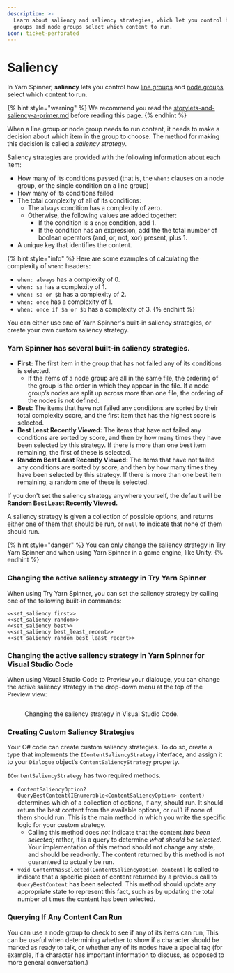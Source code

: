 ```yaml
---
description: >-
  Learn about saliency and saliency strategies, which let you control how line
  groups and node groups select which content to run.
icon: ticket-perforated
---
```


# Saliency

In Yarn Spinner, **saliency** lets you control how [line groups](../scripting-fundamentals/line-groups.md) and [node groups](node-groups.md) select which content to run.

{% hint style="warning" %}
We recommend you read the [storylets-and-saliency-a-primer.md](storylets-and-saliency-a-primer.md "mention") before reading this page.&#x20;
{% endhint %}

When a line group or node group needs to run content, it needs to make a decision about which item in the group to choose. The method for making this decision is called a _saliency strategy_.

Saliency strategies are provided with the following information about each item:

* How many of its conditions passed (that is, the `when:` clauses on a node group, or the single condition on a line group)
* How many of its conditions failed
* The total complexity of all of its conditions:
  * The `always` condition has a complexity of zero.
  * Otherwise, the following values are added together:
    * If the condition is a `once` condition, add 1.
    * If the condition has an expression, add the the total number of boolean operators (and, or, not, xor) present, plus 1.
* A unique key that identifies the content.

{% hint style="info" %}
Here are some examples of calculating the complexity of `when:` headers:

* `when: always` has a complexity of 0.
* `when: $a` has a complexity of 1.
* `when: $a or $b` has a complexity of 2.
* `when: once` has a complexity of 1.
* `when: once if $a or $b` has a complexity of 3.
{% endhint %}

You can either use one of Yarn Spinner's built-in saliency strategies, or create your own custom saliency strategy.

### Yarn Spinner has several built-in saliency strategies.

* **First:** The first item in the group that has not failed any of its conditions is selected.
  * If the items of a node group are all in the same file, the ordering of the group is the order in which they appear in the file. If a node group’s nodes are split up across more than one file, the ordering of the nodes is not defined.
* **Best:** The items that have not failed any conditions are sorted by their total complexity score, and the first item that has the highest score is selected.
* **Best Least Recently Viewed:** The items that have not failed any conditions are sorted by score, and then by how many times they have been selected by this strategy. If there is more than one best item remaining, the first of these is selected.
* **Random Best Least Recently Viewed:** The items that have not failed any conditions are sorted by score, and then by how many times they have been selected by this strategy. If there is more than one best item remaining, a random one of these is selected.

If you don't set the saliency strategy anywhere yourself, the default will be **Random Best Least Recently Viewed.**

A saliency strategy is given a collection of possible options, and returns either one of them that should be run, or `null` to indicate that none of them should run.

{% hint style="danger" %}
You can only change the saliency strategy in Try Yarn Spinner and when using Yarn Spinner in a game engine, like Unity.&#x20;
{% endhint %}

### Changing the active saliency strategy in Try Yarn Spinner

When using Try Yarn Spinner, you can set the saliency strategy by calling one of the following built-in commands:

```
<<set_saliency first>>
<<set_saliency random>>
<<set_saliency best>>
<<set_saliency best_least_recent>>
<<set_saliency random_best_least_recent>>
```

### Changing the active saliency strategy in Yarn Spinner for Visual Studio Code

When using Visual Studio Code to Preview your dialouge, you can change the active saliency strategy in the drop-down menu at the top of the Preview view:

<figure><img src="../../.gitbook/assets/Screenshot 2025-05-15 at 12.50.36 pm.png" alt=""><figcaption><p>Changing the saliency strategy in Visual Studio Code.</p></figcaption></figure>

### Creating Custom Saliency Strategies

Your C# code can create custom saliency strategies. To do so, create a type that implements the `IContentSaliencyStrategy` interface, and assign it to your `Dialogue` object’s `ContentSaliencyStrategy` property.

`IContentSaliencyStrategy` has two required methods.

* `ContentSaliencyOption? QueryBestContent(IEnumerable<ContentSaliencyOption> content)` determines which of a collection of options, if any, should run. It should return the best content from the available options, or `null` if none of them should run. This is the main method in which you write the specific logic for your custom strategy.
  * Calling this method does _not_ indicate that the content _has been selected;_ rather, it is a query to determine _what should be selected_. Your implementation of this method should not change any state, and should be read-only. The content returned by this method is not guaranteed to actually be run.
* `void ContentWasSelected(ContentSaliencyOption content)` is called to indicate that a specific piece of content returned by a previous call to `QueryBestContent` has been selected. This method should update any appropriate state to represent this fact, such as by updating the total number of times the content has been selected.

### Querying If Any Content Can Run

You can use a node group to check to see if any of its items can run, This can be useful when determining whether to show if a character should be marked as ready to talk, or whether any of its nodes have a special tag (for example, if a character has important information to discuss, as opposed to more general conversation.)
